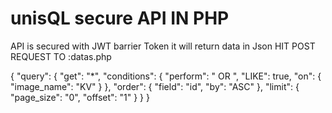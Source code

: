# unisQL secure API IN PHP
API is secured with JWT barrier Token
it will return data in Json
HIT POST REQUEST TO  :datas.php 

{
  "query": {
    "get": "*",
    "conditions": {
      "perform": " OR  ",
      "LIKE": true,
      "on": {
        "image_name": "KV"
      }
    },
    "order": {
      "field": "id",
      "by": "ASC"
    },
    "limit": {
      "page_size": "0",
      "offset": "1"
    }
  }
}

